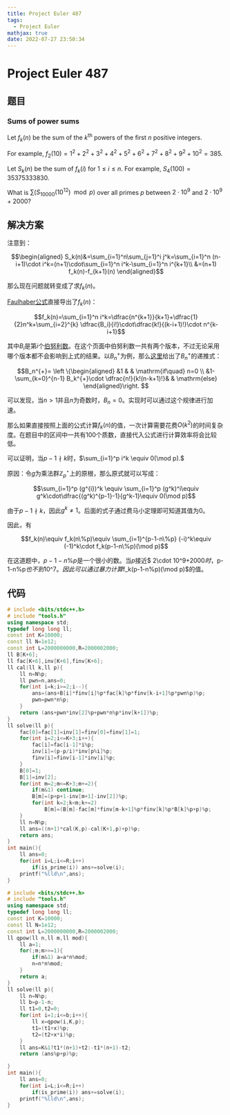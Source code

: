 ```yaml
---
title: Project Euler 487
tags:
  - Project Euler
mathjax: true
date: 2022-07-27 23:50:34
---
```


<escape><!-- more --></escape>

# Project Euler 487

## 题目

### Sums of power sums

Let $f_k(n)$ be the sum of the $k^{\text{th}}$ powers of the first $n$ positive integers.

For example, $f_2(10) = 1^2 + 2^2 + 3^2 + 4^2 + 5^2 + 6^2 + 7^2 + 8^2 + 9^2 + 10^2 = 385.$

Let $S_k(n)$ be the sum of $f_k(i)$ for $1 \le i \le n$. For example, $S_4(100) = 35375333830.$

What is $\sum (S_{10000}(10^{12}) \mod p)$ over all primes $p$ between $2\cdot 10^9$ and $2\cdot10^9 + 2000$?

## 解决方案

注意到：

$$\begin{aligned}
S_k(n)&=\sum_{i=1}^n\sum_{j=1}^i j^k=\sum_{i=1}^n (n-i+1)\cdot i^k=(n+1)\cdot\sum_{i=1}^n i^k-\sum_{i=1}^n i^{k+1}\\
&=(n+1) f_k(n)-f_{k+1}(n)
\end{aligned}$$

那么现在问题就转变成了求$f_k(n)$。

[Faulhaber公式](https://en.wikipedia.org/wiki/Faulhaber%27s_formula)直接导出了$f_k(n)$：

$$f_k(n)=\sum_{i=1}^n i^k=\dfrac{n^{k+1}}{k+1}+\dfrac{1}{2}n^k+\sum_{i=2}^{k} \dfrac{B_i}{i!}\cdot\dfrac{k!}{(k-i+1)!}\cdot n^{k-i+1}$$

其中$B_i$是第$i$个[伯努利数](https://en.wikipedia.org/wiki/Bernoulli_number)。在这个页面中伯努利数一共有两个版本，不过无论采用哪个版本都不会影响到上式的结果。以$B_n^{+}$为例，那么[这里](https://en.wikipedia.org/wiki/Bernoulli_number#Recursive_definition)给出了$B_n^{+}$的递推式：

$$B_n^{+}=
\left \{\begin{aligned}
  &1 & & \mathrm{if\quad} n=0 \\
  &1-\sum_{k=0}^{n-1} B_k^{+}\cdot \dfrac{n!}{k!(n-k+1)!}& & \mathrm{else}
\end{aligned}\right.
$$

可以发现，当$n>1$并且$n$为奇数时，$B_n=0$。实现时可以通过这个规律进行加速。

那么如果直接按照上面的公式计算$f_k(n)$的值，一次计算需要花费$O(k^2)$的时间复杂度。在题目中的区间中一共有$100$个质数，直接代入公式进行计算效率将会比较低。

可以证明，当$p-1\nmid k$时，$\sum_{i=1}^p i^k \equiv 0(\mod p).$

原因：令$g$为乘法群$\mathbb{Z}_p^{\star}$上的原根，那么原式就可以写成：

$$\sum_{i=1}^p (g^{i})^k \equiv \sum_{i=1}^p (g^k)^i\equiv g^k\cdot\dfrac{(g^k)^{p-1}-1}{g^k-1}\equiv 0(\mod p)$$

由于$p-1\nmid k$，因此$g^k\neq 1$。后面的式子通过费马小定理即可知道其值为$0$。

因此，有

$$f_k(n)\equiv f_k(n\%p)\equiv \sum_{i=1}^{p-1-n\%p} (-i)^k\equiv (-1)^k\cdot f_k(p-1-n\%p)(\mod p)$$

在这道题中，$p-1-n\%p$是一个很小的数。当$p$接近$ 2\cdot 10^9+2000$时，$p-1-n\%p$也不到$10^7$。因此可以通过暴力计算$f_k(p-1-n\%p)(\mod p)$的值。

## 代码

```C++
# include <bits/stdc++.h>
# include "tools.h"
using namespace std;
typedef long long ll;
const int K=10000;
const ll N=1e12;
const int L=2000000000,R=2000002000;
ll B[K+6];
ll fac[K+6],inv[K+6],finv[K+6];
ll cal(ll k,ll p){
    ll n=N%p;
    ll pwn=n,ans=0;
    for(int i=k;i>=2;i--){
        ans=(ans+B[i]*finv[i]%p*fac[k]%p*finv[k-i+1]%p*pwn%p)%p;
        pwn=pwn*n%p;
    }
    return (ans+pwn*inv[2]%p+pwn*n%p*inv[k+1])%p;
}
ll solve(ll p){
    fac[0]=fac[1]=inv[1]=finv[0]=finv[1]=1;
    for(int i=2;i<=K+3;i++){
        fac[i]=fac[i-1]*i%p;
        inv[i]=(p-p/i)*inv[p%i]%p;
        finv[i]=finv[i-1]*inv[i]%p;
    }
    B[0]=1;
    B[1]=inv[2];
    for(int m=2;m<=K+3;m+=2){
        if(m&1) continue;
        B[m]=(p+p+1-inv[m+1]-inv[2])%p;
        for(int k=2;k<m;k+=2)
            B[m]=(B[m]-fac[m]*finv[m-k+1]%p*finv[k]%p*B[k]%p+p)%p;
    }
    ll n=N%p;
    ll ans=((n+1)*cal(K,p)-cal(K+1,p)+p)%p;
    return ans;
}
int main(){
    ll ans=0;
    for(int i=L;i<=R;i++)
        if(is_prime(i)) ans+=solve(i);
    printf("%lld\n",ans);
}

```

```C++
# include <bits/stdc++.h>
# include "tools.h"
using namespace std;
typedef long long ll;
const int K=10000;
const ll N=1e12;
const int L=2000000000,R=2000002000;
ll qpow(ll n,ll m,ll mod){
    ll a=1;
    for(;m;m>>=1){
        if(m&1) a=a*n%mod;
        n=n*n%mod;
    }
    return a;
}
ll solve(ll p){
    ll n=N%p;
    ll b=p-1-n;
    ll t1=0,t2=0;
    for(int i=1;i<=b;i++){
        ll x=qpow(i,K,p);
        t1=(t1+x)%p;
        t2=(t2+x*i)%p;
    }
    ll ans=K&1?t1*(n+1)+t2:-t1*(n+1)-t2;
    return (ans%p+p)%p;

}
int main(){
    ll ans=0;
    for(int i=L;i<=R;i++)
        if(is_prime(i)) ans+=solve(i);
    printf("%lld\n",ans);
}

```
